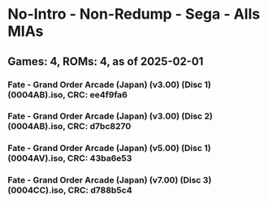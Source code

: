 # No-Intro - Non-Redump - Sega - Alls MIAs
## Games: 4, ROMs: 4, as of 2025-02-01
### Fate - Grand Order Arcade (Japan) (v3.00) (Disc 1) (0004AB).iso, CRC: ee4f9fa6
### Fate - Grand Order Arcade (Japan) (v3.00) (Disc 2) (0004AB).iso, CRC: d7bc8270
### Fate - Grand Order Arcade (Japan) (v5.00) (Disc 1) (0004AV).iso, CRC: 43ba6e53
### Fate - Grand Order Arcade (Japan) (v7.00) (Disc 3) (0004CC).iso, CRC: d788b5c4
